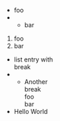 - foo
- - bar

1. foo
2. bar

- list entry with  
  break
- - Another  
    break  
    foo  
    bar
- Hello World
